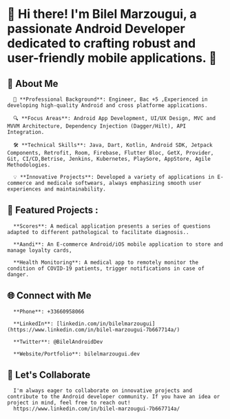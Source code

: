 # 👋 Hi there! I'm **Bilel Marzougui**, a passionate Android Developer dedicated to crafting robust and user-friendly mobile applications. 🚀



## 🌟 **About Me**

      💼 **Professional Background**: Engineer, Bac +5 ,Experienced in developing high-quality Android and cross platforme applications.
      
      🔍 **Focus Areas**: Android App Development, UI/UX Design, MVC and MVVM Architecture, Dependency Injection (Dagger/Hilt), API Integration.
      
      🛠️ **Technical Skills**: Java, Dart, Kotlin, Android SDK, Jetpack Components, Retrofit, Room, Firebase, Flutter Bloc, GetX, Provider, Git, CI/CD,Betrise, Jenkins, Kubernetes, PlaySore, AppStore, Agile Methodologies.
      
      💡 **Innovative Projects**: Developed a variety of applications in E-commerce and medicale softwears, always emphasizing smooth user experiences and maintainability.


## 📂 **Featured Projects** : 

      **Scores**: A medical application presents a series of questions adapted to different pathological to facilitate diagnosis..
      
      **Aandi**: An E-commerce Android/iOS mobile application to store and manage loyalty cards,
      
      **Health Monitoring**: A medical app to remotely monitor the condition of COVID-19 patients, trigger notifications in case of danger.


## 🌐 **Connect with Me**

      **Phone**: +33660958066
      
      **LinkedIn**: [linkedin.com/in/bilelmarzougui](https://www.linkedin.com/in/bilel-marzougui-7b667714a/)
      
      **Twitter**: @BilelAndroidDev
      
      **Website/Portfolio**: bilelmarzougui.dev


## 🚀 **Let's Collaborate**
      I'm always eager to collaborate on innovative projects and contribute to the Android developer community. If you have an idea or project in mind, feel free to reach out!
      https://www.linkedin.com/in/bilel-marzougui-7b667714a/
